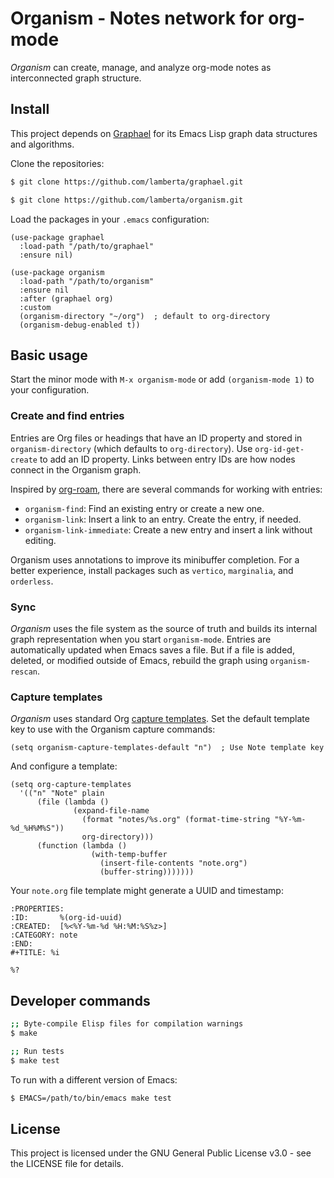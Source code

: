 # Organism - Notes network for org-mode

*Organism* can create, manage, and analyze org-mode notes as
interconnected graph structure.

## Install

This project depends on
[Graphael](https://github.com/lamberta/graphael) for its Emacs Lisp
graph data structures and algorithms.

Clone the repositories:

```bash
$ git clone https://github.com/lamberta/graphael.git

$ git clone https://github.com/lamberta/organism.git
```

Load the packages in your `.emacs` configuration:

```elisp
(use-package graphael
  :load-path "/path/to/graphael"
  :ensure nil)

(use-package organism
  :load-path "/path/to/organism"
  :ensure nil
  :after (graphael org)
  :custom
  (organism-directory "~/org")  ; default to org-directory
  (organism-debug-enabled t))
```

## Basic usage

Start the minor mode with `M-x organism-mode` or add
`(organism-mode 1)` to your configuration.

### Create and find entries

Entries are Org files or headings that have an ID property and stored
in `organism-directory` (which defaults to `org-directory`). Use
`org-id-get-create` to add an ID property. Links between entry IDs are
how nodes connect in the Organism graph.

Inspired by [org-roam](https://github.com/org-roam/org-roam), there
are several commands for working with entries:

- `organism-find`: Find an existing entry or create a new one.
- `organism-link`: Insert a link to an entry. Create the entry, if needed.
- `organism-link-immediate`: Create a new entry and insert a link
  without editing.

Organism uses annotations to improve its minibuffer completion. For a
better experience, install packages such as `vertico`, `marginalia`,
and `orderless`.

### Sync

*Organism* uses the file system as the source of truth and builds its
internal graph representation when you start `organism-mode`. Entries
are automatically updated when Emacs saves a file. But if a file is
added, deleted, or modified outside of Emacs, rebuild the graph using
`organism-rescan`.

### Capture templates

*Organism* uses standard Org
[capture templates](https://orgmode.org/manual/Capture-templates.html). Set the
default template key to use with the Organism capture commands:

```elisp
(setq organism-capture-templates-default "n")  ; Use Note template key
```

And configure a template:

```
(setq org-capture-templates
  '(("n" "Note" plain
      (file (lambda ()
              (expand-file-name
                (format "notes/%s.org" (format-time-string "%Y-%m-%d_%H%M%S"))
                org-directory)))
      (function (lambda ()
                  (with-temp-buffer
                    (insert-file-contents "note.org")
                    (buffer-string)))))))
```

Your `note.org` file template might generate a UUID and timestamp:

```
:PROPERTIES:
:ID:       %(org-id-uuid)
:CREATED:  [%<%Y-%m-%d %H:%M:%S%z>]
:CATEGORY: note
:END:
#+TITLE: %i

%?
```

## Developer commands

```bash
;; Byte-compile Elisp files for compilation warnings
$ make

;; Run tests
$ make test
```

To run with a different version of Emacs:

```bash
$ EMACS=/path/to/bin/emacs make test
```

## License

This project is licensed under the GNU General Public License v3.0 -
see the LICENSE file for details.
